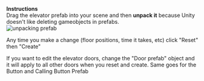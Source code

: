 **Instructions**   
Drag the elevator prefab into your scene and then **unpack it** because Unity doesn't like deleting gameobjects in prefabs.    
![unpacking prefab](https://i.imgur.com/fdUFmyC.png)   

Any time you make a change (floor positions, time it takes, etc) click "Reset" then "Create"

If you want to edit the elevator doors, change the "Door prefab" object and it will apply to all other doors when you reset and create. Same goes for the Button and Calling Button Prefab
